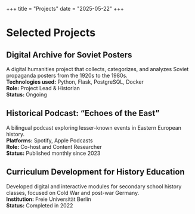 +++
title = "Projects"
date = "2025-05-22"
+++

# Selected Projects

## Digital Archive for Soviet Posters  
A digital humanities project that collects, categorizes, and analyzes Soviet propaganda posters from the 1920s to the 1980s.  
**Technologies used:** Python, Flask, PostgreSQL, Docker  
**Role:** Project Lead & Historian  
**Status:** Ongoing

## Historical Podcast: “Echoes of the East”  
A bilingual podcast exploring lesser-known events in Eastern European history.  
**Platforms:** Spotify, Apple Podcasts  
**Role:** Co-host and Content Researcher  
**Status:** Published monthly since 2023

## Curriculum Development for History Education  
Developed digital and interactive modules for secondary school history classes, focused on Cold War and post-war Germany.  
**Institution:** Freie Universität Berlin  
**Status:** Completed in 2022

